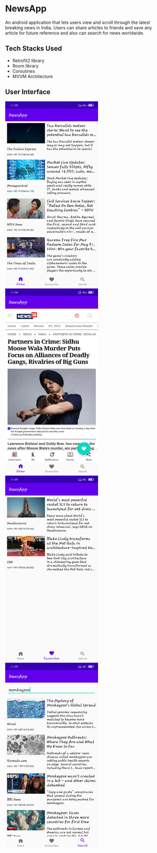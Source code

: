 # NewsApp
An android application that lets users view and scroll through the latest breaking news in India. Users can share articles to friends and save any article for future reference and also can search for news worldwide.
## Tech Stacks Used
- Retrofit2 library
- Room library
- Coroutines
- MVVM Architecture
## User Interface
<img src="screenshots/breaking_news_fragment.jpg" width= 300 height= 600 > <img src="screenshots/article_fragment.jpg" width= 300 height= 600 > <img src="screenshots/saved_news_fragment.jpg" width= 300 height= 600 > <img src="screenshots/search_news_fragment.jpg" width= 300 height= 600 >
